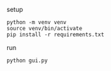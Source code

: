 setup
```
python -m venv venv
source venv/bin/activate
pip install -r requirements.txt
```

run
```
python gui.py
```
